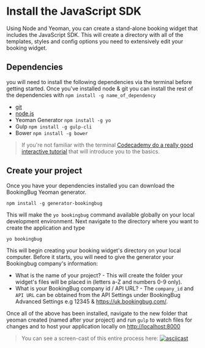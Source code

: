 # Install the JavaScript SDK

Using Node and Yeoman, you can create a stand-alone booking widget that includes the JavaScript SDK. This will create a directory with all of the templates, styles and config options you need to extensively edit your booking widget.

## Dependencies
you will need to install the following dependencies via the terminal before getting started. Once you've installed node & git you can install the rest of the dependencies with `npm install -g name_of_dependency`

- [git](github.com)
- [node.js](https://nodejs.org/en/)
- Yeoman Generator `npm install -g yo`
- Gulp `npm install -g gulp-cli`
- Bower `npm install -g bower`

> If you're not familiar with the terminal [Codecademy do a really good interactive tutorial](https://www.codecademy.com/ru/courses/learn-the-command-line/lessons/navigation/exercises/your-first-command) that will introduce you to the basics.

## Create your project
Once you have your dependencies installed you can download the BookingBug Yeoman generator.

```
npm install -g generator-bookingbug
```

This will make the `yo bookingbug` command available globally on your local development environment. Next navigate to the directory where you want to create the application and type

```
yo bookingbug
```

This will begin creating your booking widget's directory on your local computer. Before it starts, you will need to give the generator your Bookingbug company's information:

- What is the name of your project? - This will create the folder your widget's files will be placed in (letters a-Z and numbers 0-9 only).
- What is your BookingBug company id / API URL? - The `company_id` and `API URL`  can be obtained from the API Settings under BookingBug Advanced Settings e.g 12345 & https://uk.bookingbug.com/.


Once all of the above has been installed, navigate to the new folder that yeoman created (named after your project) and run `gulp` to watch files for changes and to host your application locally on [http://localhost:8000](http://localhost:8000)

> You can see a screen-cast of this entire process here:
[![asciicast](https://asciinema.org/a/1ik46ji01fgxyfs5j669knvs6.png)](https://asciinema.org/a/1ik46ji01fgxyfs5j669knvs6?speed=2)
